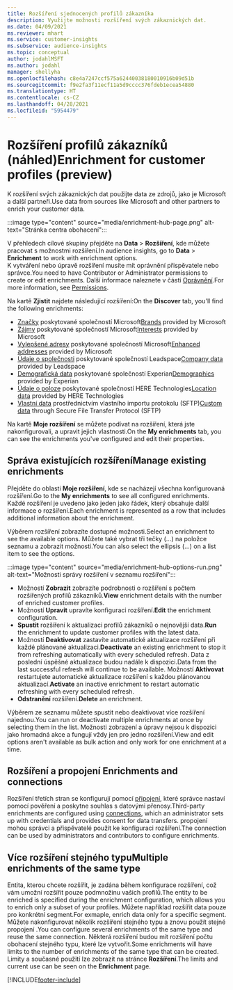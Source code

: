 ```yaml
---
title: Rozšíření sjednocených profilů zákazníka
description: Využijte možnosti rozšíření svých zákaznických dat.
ms.date: 04/09/2021
ms.reviewer: mhart
ms.service: customer-insights
ms.subservice: audience-insights
ms.topic: conceptual
author: jodahlMSFT
ms.author: jodahl
manager: shellyha
ms.openlocfilehash: c8e4a7247ccf575a62440038180010916b09d51b
ms.sourcegitcommit: f9e2fa3f11ecf11a5d9cccc376fdeb1ecea54880
ms.translationtype: HT
ms.contentlocale: cs-CZ
ms.lasthandoff: 04/28/2021
ms.locfileid: "5954479"
---
```

# <a name="enrichment-for-customer-profiles-preview"></a><span data-ttu-id="3c204-103">Rozšíření profilů zákazníků (náhled)</span><span class="sxs-lookup"><span data-stu-id="3c204-103">Enrichment for customer profiles (preview)</span></span>

<span data-ttu-id="3c204-104">K rozšíření svých zákaznických dat použijte data ze zdrojů, jako je Microsoft a další partneři.</span><span class="sxs-lookup"><span data-stu-id="3c204-104">Use data from sources like Microsoft and other partners to enrich your customer data.</span></span>

:::image type="content" source="media/enrichment-hub-page.png" alt-text="Stránka centra obohacení":::

<span data-ttu-id="3c204-106">V přehledech cílové skupiny přejděte na **Data** > **Rozšíření**, kde můžete pracovat s možnostmi rozšíření.</span><span class="sxs-lookup"><span data-stu-id="3c204-106">In audience insights, go to **Data** > **Enrichment** to work with enrichment options.</span></span>    
<span data-ttu-id="3c204-107">K vytváření nebo úpravě rozšíření musíte mít oprávnění přispěvatele nebo správce.</span><span class="sxs-lookup"><span data-stu-id="3c204-107">You need to have Contributor or Administrator permissions to create or edit enrichments.</span></span> <span data-ttu-id="3c204-108">Další informace naleznete v části [Oprávnění](permissions.md).</span><span class="sxs-lookup"><span data-stu-id="3c204-108">For more information, see [Permissions](permissions.md).</span></span>

<span data-ttu-id="3c204-109">Na kartě **Zjistit** najdete následující rozšíření:</span><span class="sxs-lookup"><span data-stu-id="3c204-109">On the **Discover** tab, you'll find the following enrichments:</span></span>

- <span data-ttu-id="3c204-110">[Značky](enrichment-microsoft.md) poskytované společností Microsoft</span><span class="sxs-lookup"><span data-stu-id="3c204-110">[Brands](enrichment-microsoft.md) provided by Microsoft</span></span>
- <span data-ttu-id="3c204-111">[Zájmy](enrichment-microsoft.md) poskytované společností Microsoft</span><span class="sxs-lookup"><span data-stu-id="3c204-111">[Interests](enrichment-microsoft.md) provided by Microsoft</span></span>
- <span data-ttu-id="3c204-112">[Vylepšené adresy](enrichment-enhanced-addresses.md) poskytované společností Microsoft</span><span class="sxs-lookup"><span data-stu-id="3c204-112">[Enhanced addresses](enrichment-enhanced-addresses.md) provided by Microsoft</span></span>
- <span data-ttu-id="3c204-113">[Údaje o společnosti](enrichment-leadspace.md) poskytované společností Leadspace</span><span class="sxs-lookup"><span data-stu-id="3c204-113">[Company data](enrichment-leadspace.md) provided by Leadspace</span></span>
- <span data-ttu-id="3c204-114">[Demografická data](enrichment-experian.md) poskytované společností Experian</span><span class="sxs-lookup"><span data-stu-id="3c204-114">[Demographics](enrichment-experian.md) provided by Experian</span></span>
- <span data-ttu-id="3c204-115">[Údaje o poloze](enrichment-here.md) poskytované společností HERE Technologies</span><span class="sxs-lookup"><span data-stu-id="3c204-115">[Location data](enrichment-here.md) provided by HERE Technologies</span></span>
- <span data-ttu-id="3c204-116">[Vlastní data](enrichment-SFTP-custom-import.md) prostřednictvím vlastního importu protokolu (SFTP)</span><span class="sxs-lookup"><span data-stu-id="3c204-116">[Custom data](enrichment-SFTP-custom-import.md) through Secure File Transfer Protocol (SFTP)</span></span>

<span data-ttu-id="3c204-117">Na kartě **Moje rozšíření** se můžete podívat na rozšíření, která jste nakonfigurovali, a upravit jejich vlastnosti.</span><span class="sxs-lookup"><span data-stu-id="3c204-117">On the **My enrichments** tab, you can see the enrichments you've configured and edit their properties.</span></span>

## <a name="manage-existing-enrichments"></a><span data-ttu-id="3c204-118">Správa existujících rozšíření</span><span class="sxs-lookup"><span data-stu-id="3c204-118">Manage existing enrichments</span></span>

<span data-ttu-id="3c204-119">Přejděte do oblasti **Moje rozšíření**, kde se nacházejí všechna konfigurovaná rozšíření.</span><span class="sxs-lookup"><span data-stu-id="3c204-119">Go to the **My enrichments** to see all configured enrichments.</span></span> <span data-ttu-id="3c204-120">Každé rozšíření je uvedeno jako jeden jako řádek, který obsahuje další informace o rozšíření.</span><span class="sxs-lookup"><span data-stu-id="3c204-120">Each enrichment is represented as a row that includes additional information about the enrichment.</span></span>

<span data-ttu-id="3c204-121">Výběrem rozšíření zobrazíte dostupné možnosti.</span><span class="sxs-lookup"><span data-stu-id="3c204-121">Select an enrichment to see the available options.</span></span> <span data-ttu-id="3c204-122">Můžete také vybrat tři tečky (...) na položce seznamu a zobrazit možnosti.</span><span class="sxs-lookup"><span data-stu-id="3c204-122">You can also select the ellipsis (...) on a list item to see the options.</span></span>

:::image type="content" source="media/enrichment-hub-options-run.png" alt-text="Možnosti správy rozšíření v seznamu rozšíření":::

- <span data-ttu-id="3c204-124">Možností **Zobrazit** zobrazíte podrobnosti o rozšíření s počtem rozšířených profilů zákazníků.</span><span class="sxs-lookup"><span data-stu-id="3c204-124">**View** enrichment details with the number of enriched customer profiles.</span></span>
- <span data-ttu-id="3c204-125">Možností **Upravit** upravíte konfiguraci rozšíření.</span><span class="sxs-lookup"><span data-stu-id="3c204-125">**Edit** the enrichment configuration.</span></span>
- <span data-ttu-id="3c204-126">**Spustit** rozšíření k aktualizaci profilů zákazníků o nejnovější data.</span><span class="sxs-lookup"><span data-stu-id="3c204-126">**Run** the enrichment to update customer profiles with the latest data.</span></span>
- <span data-ttu-id="3c204-127">Možností **Deaktivovat** zastavíte automatické aktualizace rozšíření při každé plánované aktualizaci.</span><span class="sxs-lookup"><span data-stu-id="3c204-127">**Deactivate** an existing enrichment to stop it from refreshing automatically with every scheduled refresh.</span></span> <span data-ttu-id="3c204-128">Data z poslední úspěšné aktualizace budou nadále k dispozici.</span><span class="sxs-lookup"><span data-stu-id="3c204-128">Data from the last successful refresh will continue to be available.</span></span> <span data-ttu-id="3c204-129">Možností **Aktivovat** restartujete automatické aktualizace rozšíření s každou plánovanou aktualizací.</span><span class="sxs-lookup"><span data-stu-id="3c204-129">**Activate** an inactive enrichment to restart automatic refreshing with every scheduled refresh.</span></span>
- <span data-ttu-id="3c204-130">**Odstranění** rozšíření.</span><span class="sxs-lookup"><span data-stu-id="3c204-130">**Delete** an enrichment.</span></span>

<span data-ttu-id="3c204-131">Výběrem ze seznamu můžete spustit nebo deaktivovat více rozšíření najednou.</span><span class="sxs-lookup"><span data-stu-id="3c204-131">You can run or deactivate multiple enrichments at once by selecting them in the list.</span></span> <span data-ttu-id="3c204-132">Možnosti zobrazení a úpravy nejsou k dispozici jako hromadná akce a fungují vždy jen pro jedno rozšíření.</span><span class="sxs-lookup"><span data-stu-id="3c204-132">View and edit options aren't available as bulk action and only work for one enrichment at a time.</span></span>

## <a name="enrichments-and-connections"></a><span data-ttu-id="3c204-133">Rozšíření a propojení </span><span class="sxs-lookup"><span data-stu-id="3c204-133">Enrichments and connections</span></span>

<span data-ttu-id="3c204-134">Rozšíření třetích stran se konfigurují pomocí [připojení](connections.md), které správce nastaví pomocí pověření a poskytne souhlas s datovými přenosy.</span><span class="sxs-lookup"><span data-stu-id="3c204-134">Third-party enrichments are configured using [connections](connections.md), which an administrator sets up with credentials and provides consent for data transfers.</span></span> <span data-ttu-id="3c204-135">propojení mohou správci a přispěvatelé použít ke konfiguraci rozšíření.</span><span class="sxs-lookup"><span data-stu-id="3c204-135">The connection can be used by administrators and contributors to configure enrichments.</span></span>  

## <a name="multiple-enrichments-of-the-same-type"></a><span data-ttu-id="3c204-136">Více rozšíření stejného typu</span><span class="sxs-lookup"><span data-stu-id="3c204-136">Multiple enrichments of the same type</span></span>

<span data-ttu-id="3c204-137">Entita, kterou chcete rozšířit, je zadána během konfigurace rozšíření, což vám umožní rozšířit pouze podmnožinu vašich profilů.</span><span class="sxs-lookup"><span data-stu-id="3c204-137">The entity to be enriched is specified during the enrichment configuration, which allows you to enrich only a subset of your profiles.</span></span> <span data-ttu-id="3c204-138">Můžete například rozšířit data pouze pro konkrétní segment.</span><span class="sxs-lookup"><span data-stu-id="3c204-138">For exmaple, enrich data only for a specific segment.</span></span> <span data-ttu-id="3c204-139">Můžete nakonfigurovat několik rozšíření stejného typu a znovu použít stejné propojení .</span><span class="sxs-lookup"><span data-stu-id="3c204-139">You can configure several enrichments of the same type and reuse the same connection.</span></span> <span data-ttu-id="3c204-140">Některá rozšíření budou mít rozšíření počtu obohacení stejného typu, které lze vytvořit.</span><span class="sxs-lookup"><span data-stu-id="3c204-140">Some enrichments will have limits to the number of enrichments of the same type that can be created.</span></span> <span data-ttu-id="3c204-141">Limity a současné použití lze zobrazit na stránce **Rozšíření**.</span><span class="sxs-lookup"><span data-stu-id="3c204-141">The limits and current use can be seen on the **Enrichment** page.</span></span>

[!INCLUDE[footer-include](../includes/footer-banner.md)]
